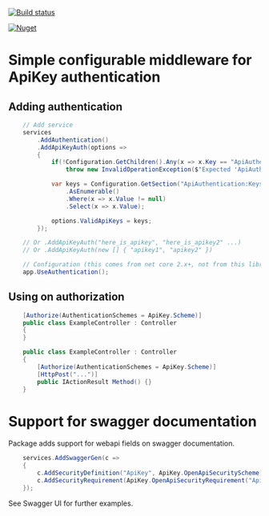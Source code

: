 [![Build status](https://ci.appveyor.com/api/projects/status/3upb01m4msrjt65e?svg=true)](https://ci.appveyor.com/project/savpek/protacon-netcore-webapi-apikeyauth)

[![Nuget](https://img.shields.io/nuget/dt/Protacon.NetCore.WebApi.ApiKeyAuth.svg)](https://www.nuget.org/packages/Protacon.NetCore.WebApi.ApiKeyAuth/)

# Simple configurable middleware for ApiKey authentication

## Adding authentication

```cs
    // Add service
    services
        .AddAuthentication()
        .AddApiKeyAuth(options =>
        {
            if(!Configuration.GetChildren().Any(x => x.Key == "ApiAuthentication"))
                throw new InvalidOperationException($"Expected 'ApiAuthentication' section.");

            var keys = Configuration.GetSection("ApiAuthentication:Keys")
                .AsEnumerable()
                .Where(x => x.Value != null)
                .Select(x => x.Value);

            options.ValidApiKeys = keys;
        });

    // Or .AddApiKeyAuth("here_is_apikey", "here_is_apikey2" ...)
    // Or .AddApiKeyAuth(new [] { "apikey1", "apikey2" })

    // Configuration (this comes from net core 2.x+, not from this library.)
    app.UseAuthentication();
```

## Using on authorization

```cs
    [Authorize(AuthenticationSchemes = ApiKey.Scheme)]
    public class ExampleController : Controller
    {
    }
```

```cs
    public class ExampleController : Controller
    {
        [Authorize(AuthenticationSchemes = ApiKey.Scheme)]
        [HttpPost("...")]
        public IActionResult Method() {}
    }
```

# Support for swagger documentation

Package adds support for webapi fields on swagger documentation.

```cs
    services.AddSwaggerGen(c =>
    {
        c.AddSecurityDefinition("ApiKey", ApiKey.OpenApiSecurityScheme);
        c.AddSecurityRequirement(ApiKey.OpenApiSecurityRequirement("ApiKey"));
    });
```

See Swagger UI for further examples.